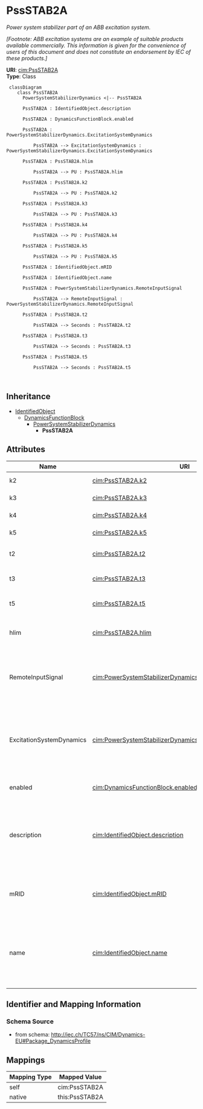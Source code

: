 # PssSTAB2A


_Power system stabilizer part of an ABB excitation system._

_[Footnote: ABB excitation systems are an example of suitable products available commercially. This information is given for the convenience of users of this document and does not constitute an endorsement by IEC of these products.]_





**URI**: [cim:PssSTAB2A](http://iec.ch/TC57/CIM100#PssSTAB2A)<br />
**Type**: Class




```mermaid
 classDiagram
    class PssSTAB2A
      PowerSystemStabilizerDynamics <|-- PssSTAB2A
      
      PssSTAB2A : IdentifiedObject.description
        
      PssSTAB2A : DynamicsFunctionBlock.enabled
        
      PssSTAB2A : PowerSystemStabilizerDynamics.ExcitationSystemDynamics
        
          PssSTAB2A --> ExcitationSystemDynamics : PowerSystemStabilizerDynamics.ExcitationSystemDynamics
        
      PssSTAB2A : PssSTAB2A.hlim
        
          PssSTAB2A --> PU : PssSTAB2A.hlim
        
      PssSTAB2A : PssSTAB2A.k2
        
          PssSTAB2A --> PU : PssSTAB2A.k2
        
      PssSTAB2A : PssSTAB2A.k3
        
          PssSTAB2A --> PU : PssSTAB2A.k3
        
      PssSTAB2A : PssSTAB2A.k4
        
          PssSTAB2A --> PU : PssSTAB2A.k4
        
      PssSTAB2A : PssSTAB2A.k5
        
          PssSTAB2A --> PU : PssSTAB2A.k5
        
      PssSTAB2A : IdentifiedObject.mRID
        
      PssSTAB2A : IdentifiedObject.name
        
      PssSTAB2A : PowerSystemStabilizerDynamics.RemoteInputSignal
        
          PssSTAB2A --> RemoteInputSignal : PowerSystemStabilizerDynamics.RemoteInputSignal
        
      PssSTAB2A : PssSTAB2A.t2
        
          PssSTAB2A --> Seconds : PssSTAB2A.t2
        
      PssSTAB2A : PssSTAB2A.t3
        
          PssSTAB2A --> Seconds : PssSTAB2A.t3
        
      PssSTAB2A : PssSTAB2A.t5
        
          PssSTAB2A --> Seconds : PssSTAB2A.t5
        
      
```





## Inheritance
* [IdentifiedObject](IdentifiedObject.md)
    * [DynamicsFunctionBlock](DynamicsFunctionBlock.md)
        * [PowerSystemStabilizerDynamics](PowerSystemStabilizerDynamics.md)
            * **PssSTAB2A**



## Attributes


| Name | URI | Cardinality and Range | Description | Inheritance |
| ---  | --- | --- | --- | --- |
| k2 | [cim:PssSTAB2A.k2](http://iec.ch/TC57/CIM100#PssSTAB2A.k2) | 1..1 <br />  [PU](PU.md)  | Gain (<i>K2</i>) | direct |
| k3 | [cim:PssSTAB2A.k3](http://iec.ch/TC57/CIM100#PssSTAB2A.k3) | 1..1 <br />  [PU](PU.md)  | Gain (<i>K3</i>) | direct |
| k4 | [cim:PssSTAB2A.k4](http://iec.ch/TC57/CIM100#PssSTAB2A.k4) | 1..1 <br />  [PU](PU.md)  | Gain (<i>K4</i>) | direct |
| k5 | [cim:PssSTAB2A.k5](http://iec.ch/TC57/CIM100#PssSTAB2A.k5) | 1..1 <br />  [PU](PU.md)  | Gain (<i>K5</i>) | direct |
| t2 | [cim:PssSTAB2A.t2](http://iec.ch/TC57/CIM100#PssSTAB2A.t2) | 1..1 <br />  [Seconds](Seconds.md)  | Time constant (<i>T2</i>) | direct |
| t3 | [cim:PssSTAB2A.t3](http://iec.ch/TC57/CIM100#PssSTAB2A.t3) | 1..1 <br />  [Seconds](Seconds.md)  | Time constant (<i>T3</i>) | direct |
| t5 | [cim:PssSTAB2A.t5](http://iec.ch/TC57/CIM100#PssSTAB2A.t5) | 1..1 <br />  [Seconds](Seconds.md)  | Time constant (<i>T5</i>) | direct |
| hlim | [cim:PssSTAB2A.hlim](http://iec.ch/TC57/CIM100#PssSTAB2A.hlim) | 1..1 <br />  [PU](PU.md)  | Stabilizer output limiter (<i>H</i><i><sub>LIM</sub></i>) | direct |
| RemoteInputSignal | [cim:PowerSystemStabilizerDynamics.RemoteInputSignal](http://iec.ch/TC57/CIM100#PowerSystemStabilizerDynamics.RemoteInputSignal) | 0..* <br />  [RemoteInputSignal](RemoteInputSignal.md)  | Remote input signal used by this power system stabilizer model | [PowerSystemStabilizerDynamics](PowerSystemStabilizerDynamics.md) |
| ExcitationSystemDynamics | [cim:PowerSystemStabilizerDynamics.ExcitationSystemDynamics](http://iec.ch/TC57/CIM100#PowerSystemStabilizerDynamics.ExcitationSystemDynamics) | 1..1 <br />  [ExcitationSystemDynamics](ExcitationSystemDynamics.md)  | Excitation system model with which this power system stabilizer model is asso... | [PowerSystemStabilizerDynamics](PowerSystemStabilizerDynamics.md) |
| enabled | [cim:DynamicsFunctionBlock.enabled](http://iec.ch/TC57/CIM100#DynamicsFunctionBlock.enabled) | 1..1 <br />  boolean  | Function block used indicator | [DynamicsFunctionBlock](DynamicsFunctionBlock.md) |
| description | [cim:IdentifiedObject.description](http://iec.ch/TC57/CIM100#IdentifiedObject.description) | 0..1 <br />  string  | The description is a free human readable text describing or naming the object | [IdentifiedObject](IdentifiedObject.md) |
| mRID | [cim:IdentifiedObject.mRID](http://iec.ch/TC57/CIM100#IdentifiedObject.mRID) | 1..1 <br />  string  | Master resource identifier issued by a model authority | [IdentifiedObject](IdentifiedObject.md) |
| name | [cim:IdentifiedObject.name](http://iec.ch/TC57/CIM100#IdentifiedObject.name) | 0..1 <br />  string  | The name is any free human readable and possibly non unique text naming the o... | [IdentifiedObject](IdentifiedObject.md) |









## Identifier and Mapping Information







### Schema Source


* from schema: http://iec.ch/TC57/ns/CIM/Dynamics-EU#Package_DynamicsProfile





## Mappings

| Mapping Type | Mapped Value |
| ---  | ---  |
| self | cim:PssSTAB2A |
| native | this:PssSTAB2A |




